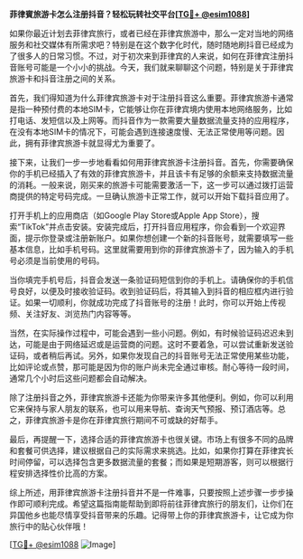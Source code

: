 **菲律賓旅游卡怎么注册抖音？轻松玩转社交平台[[TG💪+ @esim1088](https://t.me/s/esim1088)]**

如果你最近计划去菲律宾旅行，或者已经在菲律宾旅游中，那么一定对当地的网络服务和社交媒体有所需求吧？特别是在这个数字化时代，随时随地刷抖音已经成为了很多人的日常习惯。不过，对于初次来到菲律宾的人来说，如何在菲律宾注册抖音账号可能是一个小小的挑战。今天，我们就来聊聊这个问题，特别是关于菲律宾旅游卡和抖音注册之间的关系。

首先，我们得知道为什么菲律宾旅游卡对于注册抖音这么重要。菲律宾旅游卡通常是指一种预付费的本地SIM卡，它能够让你在菲律宾境内使用本地网络服务，比如打电话、发短信以及上网等。而抖音作为一款需要大量数据流量支持的应用程序，在没有本地SIM卡的情况下，可能会遇到连接速度慢、无法正常使用等问题。因此，拥有菲律宾旅游卡就显得尤为重要了。

接下来，让我们一步一步地看看如何用菲律宾旅游卡注册抖音。首先，你需要确保你的手机已经插入了有效的菲律宾旅游卡，并且该卡有足够的余额来支持数据流量的消耗。一般来说，刚买来的旅游卡可能需要激活一下，这一步可以通过拨打运营商提供的特定号码完成。一旦确认旅游卡正常工作，就可以开始下载抖音应用了。

打开手机上的应用商店（如Google Play Store或Apple App Store），搜索“TikTok”并点击安装。安装完成后，打开抖音应用程序，你会看到一个欢迎界面，提示你登录或注册新账户。如果你想创建一个新的抖音账号，就需要填写一些基本信息，比如手机号码。这里就需要用到你的菲律宾旅游卡了，因为输入的手机号必须是当前使用的号码。

当你填完手机号后，抖音会发送一条验证码短信到你的手机上。请确保你的手机信号良好，以便及时接收验证码。收到验证码后，将其输入到抖音的相应框内进行验证。如果一切顺利，你就成功完成了抖音账号的注册！此时，你可以开始上传视频、关注好友、浏览热门内容等等。

当然，在实际操作过程中，可能会遇到一些小问题。例如，有时候验证码迟迟未到达，可能是由于网络延迟或是运营商的问题。这时不要着急，可以尝试重新发送验证码，或者稍后再试。另外，如果你发现自己的抖音账号无法正常使用某些功能，比如评论或点赞，那可能是因为你的账户尚未完全通过审核。耐心等待一段时间，通常几个小时后这些问题都会自动解决。

除了注册抖音之外，菲律宾旅游卡还能为你带来许多其他便利。例如，你可以利用它来保持与家人朋友的联系，也可以用来导航、查询天气预报、预订酒店等。总之，菲律宾旅游卡是你在菲律宾旅行期间不可或缺的好帮手。

最后，再提醒一下，选择合适的菲律宾旅游卡也很关键。市场上有很多不同的品牌和套餐可供选择，建议根据自己的实际需求来挑选。比如，如果你打算在菲律宾长时间停留，可以选择包含更多数据流量的套餐；而如果是短期游客，则可以根据行程安排选择性价比高的方案。

综上所述，用菲律宾旅游卡注册抖音并不是一件难事，只要按照上述步骤一步步操作即可顺利完成。希望这篇指南能帮助到即将前往菲律宾旅行的朋友们，让你们在异国他乡也能尽情享受抖音带来的乐趣。记得带上你的菲律宾旅游卡，让它成为你旅行中的贴心伙伴哦！

[[TG💪+ @esim1088](https://t.me/s/esim1088) ![Image](https://i.postimg.cc/4NQfJmqS/Snipaste-2025-05-13-00-14-12.png)]